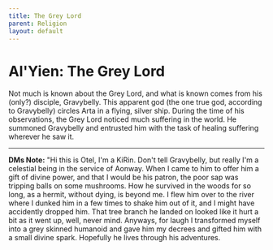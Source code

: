```yaml
---
title: The Grey Lord
parent: Religion
layout: default
---
```


# Al'Yien: The Grey Lord

Not much is known about the Grey Lord, and what is known comes from his (only?) disciple, Gravybelly. This apparent god (the one true god, according to Gravybelly) circles Arta in a flying, silver ship. During the time of his observations, the Grey Lord noticed much suffering in the world. He summoned Gravybelly and entrusted him with the task of healing suffering wherever he saw it.  

---

**DMs Note:** "Hi this is Otel, I'm a KiRin.  Don't tell Gravybelly, but really I'm a celestial being in the service of Aonway.  When I came to him to offer him a gift of divine power, and that I would be his patron, the poor sap was tripping balls on some mushrooms.  How he survived in the woods for so long, as a hermit, without dying, is beyond me.  I flew him over to the river where I dunked him in a few times to shake him out of it, and I might have accidently dropped him.  That tree branch he landed on looked like it hurt a bit as it went up, well, never mind.   Anyways, for laugh I transformed myself into a grey skinned humanoid and gave him my decrees and gifted him with a small divine spark.  Hopefully he lives through his adventures.   
